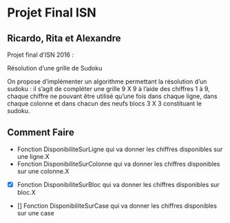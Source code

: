 # Projet Final ISN
## Ricardo, Rita et Alexandre
Projet final d'ISN 2016 :

Résolution d’une grille de Sudoku

On propose d’implémenter un algorithme permettant la résolution d’un sudoku : il s’agit de compléter une grille 9 X 9 à l’aide des chiffres 1 à 9, chaque chiffre ne pouvant être utilisé qu’une fois dans chaque ligne, dans chaque colonne et dans chacun des neufs blocs 3 X 3 constituant le sudoku.

## Comment Faire

- Fonction DisponibiliteSurLigne qui va donner les chiffres disponibles sur une ligne.X
- Fonction DisponibiliteSurColonne qui va donner les chiffres disponibles sur une colonne.X
- [x] Fonction DisponibiliteSurBloc qui va donner les chiffres disponibles sur bloc.X
- [] Fonction DisponibiliteSurCase qui va donner les chiffres disponibles sur une case
